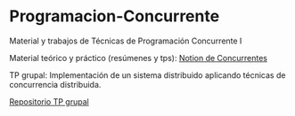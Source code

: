 # Programacion-Concurrente
Material y trabajos de Técnicas de Programación Concurrente I 

Material teórico y práctico (resúmenes y tps): [Notion de Concurrentes](https://frill-bucket-81f.notion.site/T-cnicas-de-Programaci-n-Concurrente-I-TB026-c205ec6748154f8bae65bdb906fcc2a9?pvs=4)

TP grupal: Implementación de un sistema distribuido aplicando técnicas de concurrencia distribuida. 

[Repositorio TP grupal](https://github.com/pgallino/Programacion-Concurrente-TP2)
